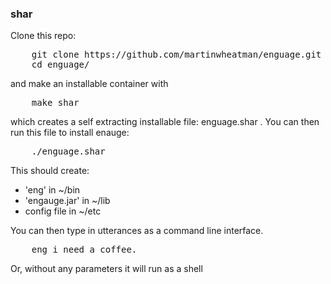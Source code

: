 <h3>shar</h3>
Clone this repo:
<pre>
    git clone https://github.com/martinwheatman/enguage.git
    cd enguage/
</pre>
and  make an installable container with
<pre>
    make shar
</pre>
<p>
which creates a self extracting installable file: enguage.shar .
You can then run this file to install enauge:</p>
<pre>
    ./enguage.shar
</pre>
This should create:
<ul>
<li>'eng' in ~/bin
<li>'engauge.jar' in ~/lib
<li>config file in ~/etc
</ul>

<P>You can then type in utterances as a command line interface.
<pre>
    eng i need a coffee.
</pre>
<p>Or, without any parameters it will run as a shell
</p>
